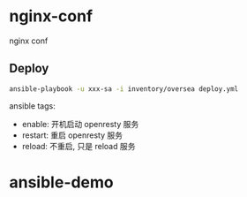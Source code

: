 # nginx-conf

nginx conf

## Deploy

```bash
ansible-playbook -u xxx-sa -i inventory/oversea deploy.yml
```

ansible tags:
- enable: 开机启动 openresty 服务
- restart: 重启 openresty 服务
- reload: 不重启, 只是 reload 服务
# ansible-demo
